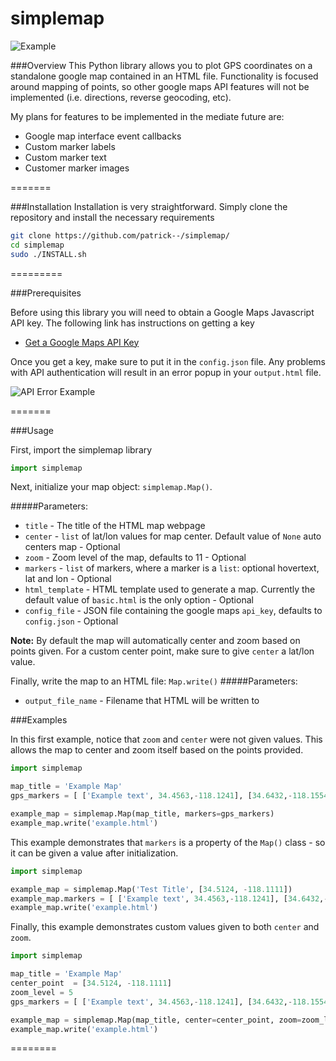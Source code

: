 # simplemap

![Example](http://i.imgur.com/wocHdFk.png "Example")


###Overview
This Python library allows you to plot GPS coordinates on a standalone google map contained in an HTML file. Functionality is focused around mapping of points, so other google maps API features will not be implemented (i.e. directions, reverse geocoding, etc).  

My plans for features to be implemented in the mediate future are:
* Google map interface event callbacks
* Custom marker labels
* Custom marker text
* Customer marker images

=======

###Installation
Installation is very straightforward. Simply clone the repository and install the necessary requirements 
```sh
git clone https://github.com/patrick--/simplemap/
cd simplemap
sudo ./INSTALL.sh
```

=========

###Prerequisites

Before using this library you will need to obtain a Google Maps Javascript API key. The following link has instructions on getting a key
* [Get a Google Maps API Key](https://developers.google.com/maps/documentation/javascript/get-api-key)


Once you get a key, make sure to put it in the `config.json` file. Any problems with API authentication will result in an error popup in your `output.html` file. 

![API Error Example](http://i.imgur.com/g6aG2Zk.png "API Error")



=======

###Usage

First, import the simplemap library
```py
import simplemap
```

Next,  initialize your map object: `simplemap.Map()`. 

#####Parameters:

* `title`  - The title of the HTML map webpage
* `center` - `list` of lat/lon values for map center. Default value of `None` auto centers map - Optional 
* `zoom` - Zoom level of the map, defaults to 11  - Optional
* `markers` - `list` of markers, where a marker is a `list`: optional hovertext, lat and lon - Optional
* `html_template` - HTML template used to generate a map. Currently the default value of `basic.html` is the only option - Optional
* `config_file` - JSON file containing the google maps `api_key`, defaults to `config.json` - Optional

**Note:** By default the map will automatically center and zoom based on points given. For a custom center point, make sure to give `center` a lat/lon value.



Finally, write the map to an HTML file: `Map.write()`
#####Parameters:
* `output_file_name`  - Filename that HTML will be written to


###Examples

In this first example, notice that `zoom` and `center` were not given values. This allows the map to center and zoom itself based on the points provided.

```py
import simplemap

map_title = 'Example Map'
gps_markers = [ ['Example text', 34.4563,-118.1241], [34.6432,-118.1554] ]

example_map = simplemap.Map(map_title, markers=gps_markers)
example_map.write('example.html')

```

This example demonstrates that `markers` is a property of the `Map()` class - so it can be given a value after initialization.

```py
import simplemap

example_map = simplemap.Map('Test Title', [34.5124, -118.1111])
example_map.markers = [ ['Example text', 34.4563,-118.1241], [34.6432,-118.1554] ]
example_map.write('example.html')

```

Finally, this example demonstrates custom values given to both `center` and `zoom`.

```py
import simplemap

map_title = 'Example Map'
center_point  = [34.5124, -118.1111]
zoom_level = 5
gps_markers = [ ['Example text', 34.4563,-118.1241], [34.6432,-118.1554] ]

example_map = simplemap.Map(map_title, center=center_point, zoom=zoom_level, markers=gps_markers)
example_map.write('example.html')
```
========
